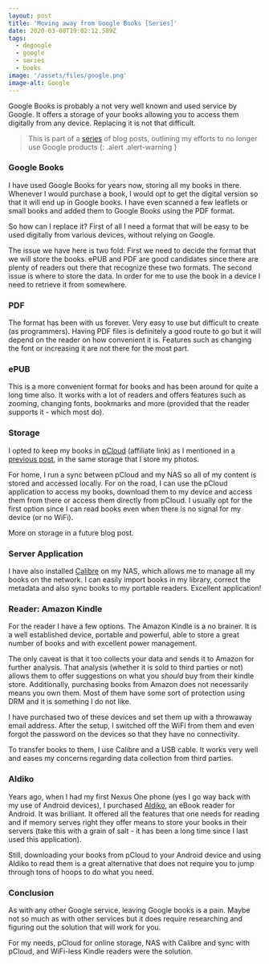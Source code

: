 ```yaml
---
layout: post
title: 'Moving away from Google Books [Series]'
date: 2020-03-08T19:02:12.589Z
tags:
  - degoogle
  - google
  - series
  - books
image: '/assets/files/google.png'
image-alt: Google
---
```

Google Books is probably a not very well known and used service by Google. It offers a storage of your books allowing you to access them digitally from any device. Replacing it is not that difficult. 
<!--more-->

> This is part of a [series](/post/moving-away-from-google-series/) of blog posts, outlining my efforts to no longer use Google products
{: .alert .alert-warning }

### Google Books
I have used Google Books for years now, storing all my books in there. Whenever I would purchase a book, I would opt to get the digital version so that it will end up in Google books. I have even scanned a few leaflets or small books and added them to Google Books using the PDF format.

So how can I replace it? First of all I need a format that will be easy to be used digitally from various devices, without relying on Google. 

The issue we have here is two fold: First we need to decide the format that we will store the books. ePUB and PDF are good candidates since there are plenty of readers out there that recognize these two formats. The second issue is where to store the data. In order for me to use the book in a device I need to retrieve it from somewhere.

### PDF
The format has been with us forever. Very easy to use but difficult to create (as programmers). Having PDF files is definitely a good route to go but it will depend on the reader on how convenient it is. Features such as changing the font or increasing it are not there for the most part.

### ePUB
This is a more convenient format for books and has been around for quite a long time also. It works with a lot of readers and offers features such as zooming, changing fonts, bookmarks and more (provided that the reader supports it - which most do).

### Storage
I opted to keep my books in [pCloud](https://www.pcloud.com/welcome-to-pcloud/?discountcode=SmTD6Ka3d2yH0h1g86u1P4ZV) (affiliate link) as I mentioned in a [previous post](/post/moving-away-from-google-photos-series/), in the same storage that I store my photos. 

For home, I run a sync between pCloud and my NAS so all of my content is stored and accessed locally. For on the road, I can use the pCloud application to access my books, download them to my device and access them from there or access them directly from pCloud. I usually opt for the first option since I can read books even when there is no signal for my device (or no WiFi).

More on storage in a future blog post.

### Server Application
I have also installed [Calibre](https://calibre-ebook.com/) on my NAS, which allows me to manage all my books on the network. I can easily import books in my library, correct the metadata and also sync books to my portable readers. Excellent application!

### Reader: Amazon Kindle
For the reader I have a few options. The Amazon Kindle is a no brainer. It is a well established device, portable and powerful, able to store a great number of books and with excellent power management.

The only caveat is that it too collects your data and sends it to Amazon for further analysis. That analysis (whether it is sold to third parties or not) allows them to offer suggestions on what you _should_ buy from their kindle store. Additionally, purchasing books from Amazon does not necessarily means you own them. Most of them have some sort of protection using DRM and it is something I do not like.

I have purchased two of these devices and set them up with a throwaway email address. After the setup, I switched off the WiFi from them and even forgot the password on the devices so that they have no connectivity.

To transfer books to them, I use Calibre and a USB cable. It works very well and eases my concerns regarding data collection from third parties.

### Aldiko
Years ago, when I had my first Nexus One phone (yes I go way back with my use of Android devices), I purchased [Aldiko](https://play.google.com/store/apps/details?id=com.aldiko.android&hl=en_US), an eBook reader for Android. It was brilliant. It offered all the features that one needs for reading and if memory serves right they offer means to store your books in their servers (take this with a grain of salt - it has been a long time since I last used this application).

Still, downloading your books from pCloud to your Android device and using Aldiko to read them is a great alternative that does not require you to jump through tons of hoops to do what you need.

### Conclusion
As with any other Google service, leaving Google books is a pain. Maybe not so much as with other services but it does require researching and figuring out the solution that will work for you.

For my needs, pCloud for online storage, NAS with Calibre and sync with pCloud, and WiFi-less Kindle readers were the solution.
